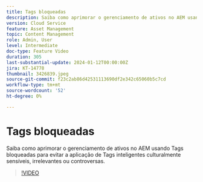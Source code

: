 ```yaml
---
title: Tags bloqueadas
description: Saiba como aprimorar o gerenciamento de ativos no AEM usando Tags bloqueadas para evitar a aplicação de Tags inteligentes culturalmente sensíveis, irrelevantes ou controversas.
version: Cloud Service
feature: Asset Management
topic: Content Management
role: Admin, User
level: Intermediate
doc-type: Feature Video
duration: 305
last-substantial-update: 2024-01-12T00:00:00Z
jira: KT-14778
thumbnail: 3426839.jpeg
source-git-commit: f23c2ab86d42531113690df2e342c65060b5c7cd
workflow-type: tm+mt
source-wordcount: '52'
ht-degree: 0%

---
```



# Tags bloqueadas

Saiba como aprimorar o gerenciamento de ativos no AEM usando Tags bloqueadas para evitar a aplicação de Tags inteligentes culturalmente sensíveis, irrelevantes ou controversas.

>[!VIDEO](https://video.tv.adobe.com/v/3426839/?learn=on)
